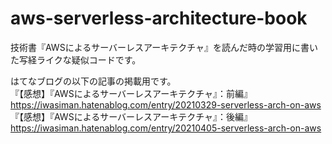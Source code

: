 # aws-serverless-architecture-book

技術書『AWSによるサーバーレスアーキテクチャ』を読んだ時の学習用に書いた写経ライクな疑似コードです。

はてなブログの以下の記事の掲載用です。  
『【感想】『AWSによるサーバーレスアーキテクチャ』：前編』  
https://iwasiman.hatenablog.com/entry/20210329-serverless-arch-on-aws  
『【感想】『AWSによるサーバーレスアーキテクチャ』：後編』  
https://iwasiman.hatenablog.com/entry/20210405-serverless-arch-on-aws  